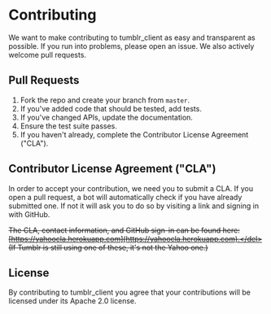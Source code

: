 # Contributing

We want to make contributing to tumblr_client as easy and transparent as possible. If you run into problems, please open an issue. We also actively welcome pull requests.

## Pull Requests

1. Fork the repo and create your branch from `master`.
2. If you've added code that should be tested, add tests.
3. If you've changed APIs, update the documentation.
4. Ensure the test suite passes.
5. If you haven't already, complete the Contributor License Agreement ("CLA").

## Contributor License Agreement ("CLA")

In order to accept your contribution, we need you to submit a CLA. If you open
a pull request, a bot will automatically check if you have already submitted
one. If not it will ask you to do so by visiting a link and signing in with
GitHub.

<del>The CLA, contact information, and GitHub sign-in can be found here:
[https://yahoocla.herokuapp.com](https://yahoocla.herokuapp.com).</del> (If Tumblr is still using one of these, it's not the Yahoo one.)

## License

By contributing to tumblr_client you agree that your contributions will be licensed under its Apache 2.0 license.

